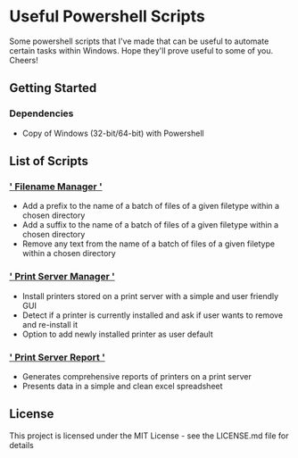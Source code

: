 # Useful Powershell Scripts

Some powershell scripts that I've made that can be useful to automate certain tasks within Windows. Hope they'll prove useful to some of you. Cheers!

## Getting Started

### Dependencies

* Copy of Windows (32-bit/64-bit) with Powershell

## List of Scripts

### <a href="https://github.com/need4swede/Powershell-Scripts/tree/main/Filename%20Manager">' Filename Manager '</a>

* Add a prefix to the name of a batch of files of a given filetype within a chosen directory
* Add a suffix to the name of a batch of files of a given filetype within a chosen directory
* Remove any text from the name of a batch of files of a given filetype within a chosen directory

### <a href="https://github.com/need4swede/Powershell-Scripts/tree/main/Print%20Server%20Manager">' Print Server Manager '</a>

* Install printers stored on a print server with a simple and user friendly GUI
* Detect if a printer is currently installed and ask if user wants to remove and re-install it
* Option to add newly installed printer as user default

### <a href="https://github.com/need4swede/Powershell-Scripts/tree/main/Print%20Server%20Report">' Print Server Report '</a>

* Generates comprehensive reports of printers on a print server
* Presents data in a simple and clean excel spreadsheet

## License

This project is licensed under the MIT License - see the LICENSE.md file for details
